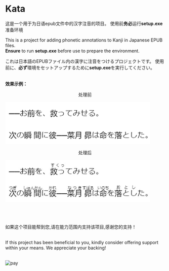 # Kata
这是一个用于为日语epub文件中的汉字注音的项目。
使用前**务必**运行**setup.exe**准备环境

This is a project for adding phonetic annotations to Kanji in Japanese EPUB files.  
**Ensure** to run **setup.exe** before use to prepare the environment.

これは日本語のEPUBファイル内の漢字に注音をつけるプロジェクトです。
使用前に、**必ず**環境をセットアップするために**setup.exe**を実行してください。
<br>
<br>

**效果示例：**

<div align="center">
  <p>处理前</p>
</div>

![处理前](/example.png)

<div align="center">
  <p>处理后</p>
</div>

![处理后](/example.jpg)
<br>
<br>
<br>
<br>

如果这个项目能帮到您,请在能力范围内支持该项目,感谢您的支持！<br>
<br>

If this project has been beneficial to you, kindly consider offering support within your means. We appreciate your backing!<br>
<br>


![pay](/pay.png)
